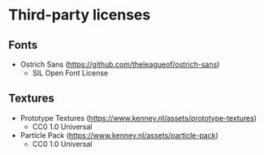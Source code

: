 # Third-party licenses

## Fonts

- Ostrich Sans (https://github.com/theleagueof/ostrich-sans)
  - SIL Open Font License

## Textures

- Prototype Textures (https://www.kenney.nl/assets/prototype-textures)
  - CC0 1.0 Universal
- Particle Pack (https://www.kenney.nl/assets/particle-pack)
  - CC0 1.0 Universal